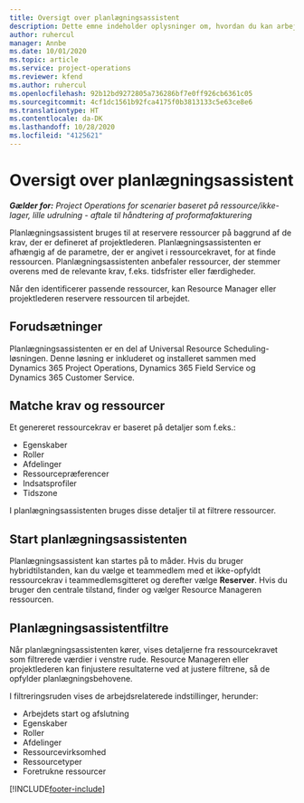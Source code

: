 ```yaml
---
title: Oversigt over planlægningsassistent
description: Dette emne indeholder oplysninger om, hvordan du kan arbejde med planlægningsassistenten for at reservere ressourcer.
author: ruhercul
manager: Annbe
ms.date: 10/01/2020
ms.topic: article
ms.service: project-operations
ms.reviewer: kfend
ms.author: ruhercul
ms.openlocfilehash: 92b12bd9272805a736286bf7e0ff926cb6361c05
ms.sourcegitcommit: 4cf1dc1561b92fca4175f0b3813133c5e63ce8e6
ms.translationtype: HT
ms.contentlocale: da-DK
ms.lasthandoff: 10/28/2020
ms.locfileid: "4125621"
---
```

# <a name="schedule-assistant-overview"></a>Oversigt over planlægningsassistent

_**Gælder for:** Project Operations for scenarier baseret på ressource/ikke-lager, lille udrulning - aftale til håndtering af proformafakturering_

Planlægningsassistent bruges til at reservere ressourcer på baggrund af de krav, der er defineret af projektlederen. Planlægningsassistenten er afhængig af de parametre, der er angivet i ressourcekravet, for at finde ressourcen. Planlægningsassistenten anbefaler ressourcer, der stemmer overens med de relevante krav, f.eks. tidsfrister eller færdigheder.

Når den identificerer passende ressourcer, kan Resource Manager eller projektlederen reservere ressourcen til arbejdet.

## <a name="prerequisites"></a>Forudsætninger

Planlægningsassistenten er en del af Universal Resource Scheduling-løsningen. Denne løsning er inkluderet og installeret sammen med Dynamics 365 Project Operations, Dynamics 365 Field Service og Dynamics 365 Customer Service.

## <a name="matching-requirements-and-resources"></a>Matche krav og ressourcer

Et genereret ressourcekrav er baseret på detaljer som f.eks.:

-   Egenskaber
-   Roller
-   Afdelinger
-   Ressourcepræferencer
-   Indsatsprofiler
-   Tidszone

I planlægningsassistenten bruges disse detaljer til at filtrere ressourcer.

## <a name="launch-the-schedule-assistant"></a>Start planlægningsassistenten

Planlægningsassistent kan startes på to måder. Hvis du bruger hybridtilstanden, kan du vælge et teammedlem med et ikke-opfyldt ressourcekrav i teammedlemsgitteret og derefter vælge **Reserver**. Hvis du bruger den centrale tilstand, finder og vælger Resource Manageren ressourcen.

## <a name="schedule-assistant-filters"></a>Planlægningsassistentfiltre

Når planlægningsassistenten kører, vises detaljerne fra ressourcekravet som filtrerede værdier i venstre rude. Resource Manageren eller projektlederen kan finjustere resultaterne ved at justere filtrene, så de opfylder planlægningsbehovene.

I filtreringsruden vises de arbejdsrelaterede indstillinger, herunder:

-   Arbejdets start og afslutning
-   Egenskaber
-   Roller
-   Afdelinger
-   Ressourcevirksomhed
-   Ressourcetyper
-   Foretrukne ressourcer


[!INCLUDE[footer-include](../includes/footer-banner.md)]
